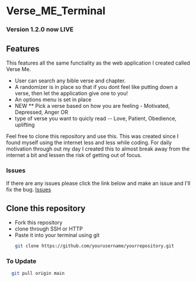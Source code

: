 # Verse_ME_Terminal

### Version 1.2.0 now LIVE

## Features

This features all the same functiality as the web application I created called Verse Me.
- User can search any bible verse and chapter.
- A randomizer is in place so that if you dont feel like putting down a verse, then let the application give one to you!
- An options menu is set in place
- NEW ** Pick a verse based on how you are feeling - Motivated, Depressed, Anger
  OR
- type of verse you want to quicly read -- Love, Patient, Obedience, uplifting 

Feel free to clone this repository and use this.
This was created since I found myself using the internet less and less while coding. For daily motivation through out my day I created this to almost break away from the internet a bit and lessen the risk of getting out of focus. 

### Issues
  If there are any issues please click the link below and make an issue and I'll fix the bug.
[Issues](https://github.com/thiagobgarc/Verse_ME_Terminal/issues)


## Clone this repository
- Fork this repository
- clone through SSH or HTTP
- Paste it into your terminal using git
  ```bash
  git clone https://github.com/yourusername/yourrepository.git
### To Update
```bash
  git pull origin main


